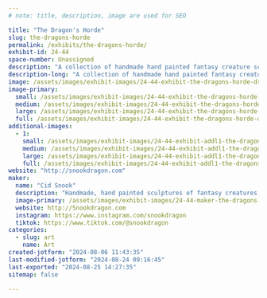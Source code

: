 ```yaml
---
# note: title, description, image are used for SEO

title: "The Dragon's Horde"
slug: the-dragons-horde
permalink: /exhibits/the-dragons-horde/
exhibit-id: 24-44
space-number: Unassigned
description: "A collection of handmade hand painted fantasy creature sculptures made by artist Cid Snook."
description-long: "A collection of handmade hand painted fantasy creature sculptures made by artist Cid Snook. Mainly featuring dragons, but also features kitsune (foxes), wolves, and a collection of figurines made by hand in clay."
image: /assets/images/exhibit-images/24-44-exhibit-the-dragons-horde-dragons-large.jpg
image-primary: 
  small: /assets/images/exhibit-images/24-44-exhibit-the-dragons-horde-dragons-small.jpg
  medium: /assets/images/exhibit-images/24-44-exhibit-the-dragons-horde-dragons-medium.jpg
  large: /assets/images/exhibit-images/24-44-exhibit-the-dragons-horde-dragons-large.jpg
  full: /assets/images/exhibit-images/24-44-exhibit-the-dragons-horde-dragons-full.jpg
additional-images: 
  - 1:
    small: /assets/images/exhibit-images/24-44-exhibit-addl1-the-dragons-horde-img-20191020-203630186-small.jpg
    medium: /assets/images/exhibit-images/24-44-exhibit-addl1-the-dragons-horde-img-20191020-203630186-medium.jpg
    large: /assets/images/exhibit-images/24-44-exhibit-addl1-the-dragons-horde-img-20191020-203630186-large.jpg
    full: /assets/images/exhibit-images/24-44-exhibit-addl1-the-dragons-horde-img-20191020-203630186-full.jpg
website: "http://snookdragon.com"
maker: 
  name: "Cid Snook"
  description: "Handmade, hand painted sculptures of fantasy creatures, mainly dragons."
  image-primary: /assets/images/exhibit-images/24-44-maker-the-dragons-horde-starsdragonetsybanner-medium.jpg
  website: http://Snookdragon.com
  instagram: https://www.instagram.com/snookdragon
  tiktok: https://www.tiktok.com/@snookdragon
categories: 
  - slug: art
    name: Art
created-jotform: "2024-08-06 11:43:35"
last-modified-jotform: "2024-08-24 09:16:45"
last-exported: "2024-08-25 14:27:35"
sitemap: false

---
```

